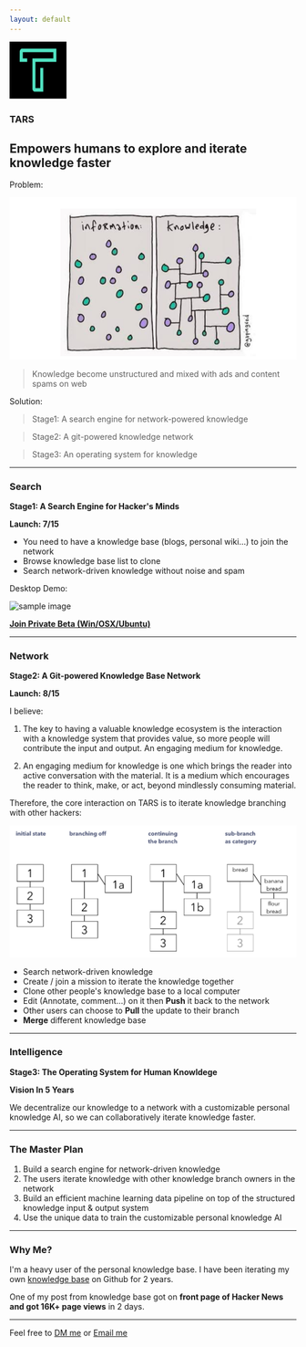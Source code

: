 ```yaml
---
layout: default
---
```


<img src="images/tars.png" alt="sample image" width="100" height="100">


### TARS

## Empowers humans to explore and iterate knowledge faster

Problem:

<img src="images/infovknowledge.png" alt="sample image">

> Knowledge become unstructured and mixed with ads and content spams on web

Solution:

> Stage1: A search engine for network-powered knowledge

> Stage2: A git-powered knowledge network

> Stage3: An operating system for knowledge

---

### Search

**Stage1: A Search Engine for Hacker's Minds**

**Launch: 7/15**


- You need to have a knowledge base (blogs, personal wiki...) to join the network
- Browse knowledge base list to clone
- Search network-driven knowledge without noise and spam


Desktop Demo:


<img src="images/search.gif" alt="sample image" width="600" height="350">

**[Join Private Beta (Win/OSX/Ubuntu)](http://app.tarsmachine.com/)**


---

### Network

**Stage2: A Git-powered Knowledge Base Network**

**Launch: 8/15**


I believe:

1. The key to having a valuable knowledge ecosystem is the interaction with a knowledge system that provides value, so more people will contribute the input and output. An engaging medium for knowledge.

2. An engaging medium for knowledge is one which brings the reader into active conversation with the material. It is a medium which encourages the reader to think, make, or act, beyond mindlessly consuming material.

Therefore, the core interaction on TARS is to iterate knowledge branching with other hackers:

<img src="images/folgezettel.png" alt="sample image">

- Search network-driven knowledge
- Create / join a mission to iterate the knowledge together
- Clone other people's knowledge base to a local computer
- Edit (Annotate, comment...) on it then **Push** it back to the network
- Other users can choose to **Pull** the update to their branch
- **Merge** different knowledge base


---

### Intelligence

**Stage3: The Operating System for Human Knowldege**

**Vision In 5 Years**

We decentralize our knowledge to a network with a customizable personal knowledge AI, so we can collaboratively iterate knowledge faster.


---

### The Master Plan

1. Build a search engine for network-driven knowledge
2. The users iterate knowledge with other knowledge branch owners in the network
3. Build an efficient machine learning data pipeline on top of the structured knowledge input & output system 
4. Use the unique data to train the customizable personal knowledge AI

---

### Why Me?

I'm a heavy user of the personal knowledge base. I have been iterating my own [knowledge base](https://github.com/allenleein/knowledge-base) on Github for 2 years.

One of my post from knowledge base got on **front page of Hacker News and got 16K+ page views** in 2 days.

---

Feel free to [DM me](https://twitter.com/allenleein) or [Email me](mailto:allenleein@gmail.com)












